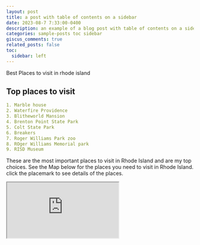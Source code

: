 ```yaml
---
layout: post
title: a post with table of contents on a sidebar
date: 2023-08-7 7:33:00-0400
description: an example of a blog post with table of contents on a sidebar
categories: sample-posts toc sidebar
giscus_comments: true
related_posts: false
toc:
  sidebar: left
---
```

Best Places to visit in rhode island

## Top places to visit


```yml
1. Marble house
2. Waterfire Providence
3. Blitheworld Mansion
4. Brenton Point State Park
5. Colt State Park
6. Breakers
7. Roger Williams Park zoo
8. ROger Williams Memorial park
9. RISD Museum 
```
These are the most important places to visit in Rhode Island and are my top choices. 
See the Map below for the places you need to visit in Rhode Island. click the placemark to see details of the places. 
<iframe src="https://wagle1996.github.io/Places_to_visit_webmap/#10/41.6421/-71.3562" title="Places to visit in Rhode Island"></iframe>



